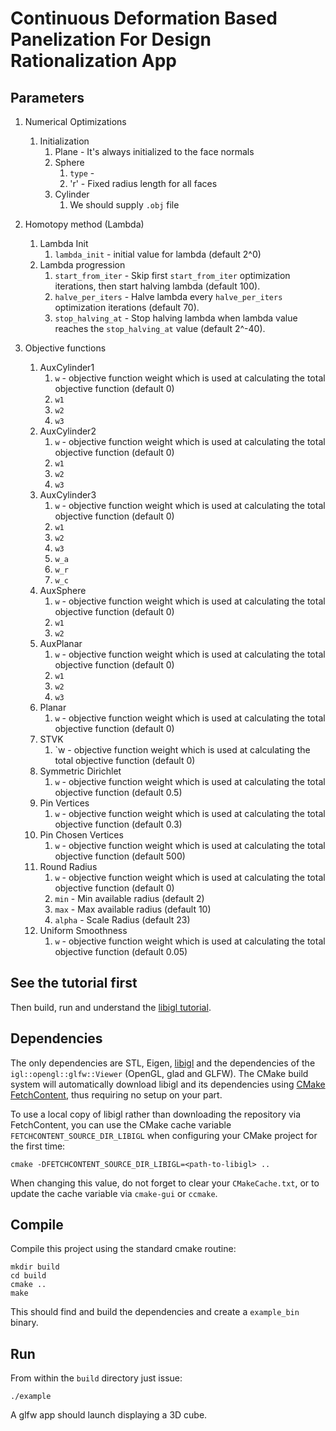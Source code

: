 # Continuous Deformation Based Panelization For Design Rationalization App


## Parameters
1. Numerical Optimizations
    1. Initialization
        1. Plane - It's always initialized to the face normals
        3. Sphere
            1. `type` - 
            2. 'r' - Fixed radius length for all faces
        5. Cylinder
            1. We should supply `.obj` file 

3. Homotopy method (Lambda)
    1. Lambda Init 
        1. `lambda_init` - initial value for lambda (default 2^0)
    1. Lambda progression
        1. `start_from_iter` - Skip first `start_from_iter` optimization iterations, then start halving lambda (default 100).
        1. `halve_per_iters` - Halve lambda every `halve_per_iters` optimization iterations (default 70). 
        1. `stop_halving_at` - Stop halving lambda when lambda value reaches the `stop_halving_at` value (default 2^-40).
    

1. Objective functions
    1. AuxCylinder1
        1. `w` - objective function weight which is used at calculating the total objective function (default 0)
        1. `w1`
        1. `w2`
        1. `w3`
    1. AuxCylinder2
        1. `w` - objective function weight which is used at calculating the total objective function (default 0)
        1. `w1`
        1. `w2`
        1. `w3`
    1. AuxCylinder3
        1. `w` - objective function weight which is used at calculating the total objective function (default 0)
        1. `w1`
        1. `w2`
        1. `w3`
        1. `w_a`
        1. `w_r`
        1. `w_c`
    1. AuxSphere
        1. `w` - objective function weight which is used at calculating the total objective function (default 0)
        1. `w1`
        1. `w2`
    1. AuxPlanar
        1. `w` - objective function weight which is used at calculating the total objective function (default 0)
        1. `w1`
        1. `w2` 
        1. `w3`
    1. Planar
        1. `w` - objective function weight which is used at calculating the total objective function (default 0)
    1. STVK
        1. `w - objective function weight which is used at calculating the total objective function (default 0)
    1. Symmetric Dirichlet
        1. `w` - objective function weight which is used at calculating the total objective function (default 0.5)
    1. Pin Vertices
        1. `w` - objective function weight which is used at calculating the total objective function (default 0.3)
    1. Pin Chosen Vertices
        1. `w` - objective function weight which is used at calculating the total objective function (default 500)
    1. Round Radius
        1. `w` - objective function weight which is used at calculating the total objective function (default 0)
        1. `min`    - Min available radius (default 2)
        1. `max`    - Max available radius (default 10)
        1. `alpha`  - Scale Radius (default 23)
    1. Uniform Smoothness
        1. `w` - objective function weight which is used at calculating the total objective function (default 0.05)
        
        

## See the tutorial first

Then build, run and understand the [libigl
tutorial](http://libigl.github.io/libigl/tutorial/).

## Dependencies

The only dependencies are STL, Eigen, [libigl](http://libigl.github.io/libigl/) and the dependencies
of the `igl::opengl::glfw::Viewer` (OpenGL, glad and GLFW).
The CMake build system will automatically download libigl and its dependencies using
[CMake FetchContent](https://cmake.org/cmake/help/latest/module/FetchContent.html),
thus requiring no setup on your part.

To use a local copy of libigl rather than downloading the repository via FetchContent, you can use
the CMake cache variable `FETCHCONTENT_SOURCE_DIR_LIBIGL` when configuring your CMake project for
the first time:
```
cmake -DFETCHCONTENT_SOURCE_DIR_LIBIGL=<path-to-libigl> ..
```
When changing this value, do not forget to clear your `CMakeCache.txt`, or to update the cache variable
via `cmake-gui` or `ccmake`.

## Compile

Compile this project using the standard cmake routine:

    mkdir build
    cd build
    cmake ..
    make

This should find and build the dependencies and create a `example_bin` binary.

## Run

From within the `build` directory just issue:

    ./example

A glfw app should launch displaying a 3D cube.
